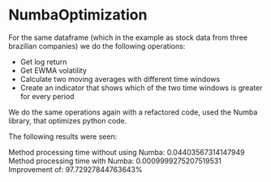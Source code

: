 # NumbaOptimization


For the same dataframe (which in the example as stock data from three brazilian companies) we do the following operations:

- Get log return
- Get EWMA volatility
- Calculate two moving averages with different time windows 
- Create an indicator that shows which of the two time windows is greater for every period

We do the same operations again with a refactored code, used the Numba library, that optimizes python code.

The following results were seen:

Method processing time without using Numba: 0.04403567314147949 
Method processing time with Numba: 0.0009999275207519531 
Improvement of: 97.72927844763643%
